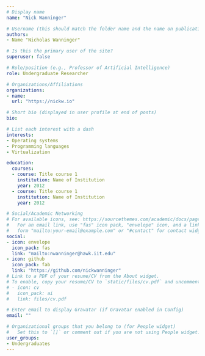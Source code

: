 ```yaml
---
# Display name
name: "Nick Wanninger"

# Username (this should match the folder name and the name on publications)
authors:
- Name "Nicholas Wanninger"

# Is this the primary user of the site?
superuser: false

# Role/position (e.g., Professor of Artificial Intelligence)
role: Undergraduate Researcher

# Organizations/Affiliations
organizations:
- name: 
  url: "https://nickw.io"

# Short bio (displayed in user profile at end of posts)
bio: 

# List each interest with a dash
interests:
- Operating systems
- Programming languages
- Virtualization

education:
  courses:
  - course: Title course 1
    institution: Name of Institution
    year: 2012
  - course: Title course 1
    institution: Name of Institution
    year: 2012

# Social/Academic Networking
# For available icons, see: https://sourcethemes.com/academic/docs/page-builder/#icons
#   For an email link, use "fas" icon pack, "envelope" icon, and a link in the
#   form "mailto:your-email@example.com" or "#contact" for contact widget.
social:
- icon: envelope
  icon_pack: fas
  link: "mailto:nwanninger@hawk.iit.edu"
- icon: github
  icon_pack: fab
  link: "https://github.com/nickwanninger"
# Link to a PDF of your resume/CV from the About widget.
# To enable, copy your resume/CV to `static/files/cv.pdf` and uncomment the lines below.
# - icon: cv
#   icon_pack: ai
#   link: files/cv.pdf

# Enter email to display Gravatar (if Gravatar enabled in Config)
email: ""

# Organizational groups that you belong to (for People widget)
#   Set this to `[]` or comment out if you are not using People widget.
user_groups:
- Undergraduates
---
```


